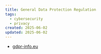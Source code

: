 ```yaml
---
title: General Data Protection Regulation
tags:
  - cybersecurity
  - privacy
created: 2025-06-02
updated: 2025-06-02
---
```


-  [gdpr-info.eu]( https://gdpr-info.eu/)